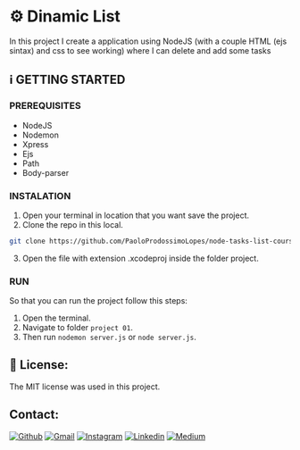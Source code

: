 # ⚙️ Dinamic List
In this project I create a application using NodeJS (with a couple HTML (ejs sintax) and css to see working) where I can delete and add some tasks

## ℹ️  GETTING STARTED
### PREREQUISITES 
- NodeJS
- Nodemon
- Xpress
- Ejs
- Path
- Body-parser

### INSTALATION
1. Open your terminal in location that you want save the project.
2. Clone the repo in this local.
```sh
git clone https://github.com/PaoloProdossimoLopes/node-tasks-list-course-application.git
```
3. Open the file with extension .xcodeproj inside the folder project.
   
### RUN
So that you can run the project follow this steps:
1. Open the terminal.
2. Navigate to folder `project 01`.
2. Then run `nodemon server.js` or `node server.js`.


## 📃 License:
The MIT license was used in this project.

## Contact:
[![Github](https://img.shields.io/badge/GitHub-black?style=for-the-badge&logo=github&logoColor=white)](https://github.com/PaoloProdossimoLopes)
[![Gmail](https://img.shields.io/badge/Gmail-black?style=for-the-badge&logo=gmail&logoColor=white)](mailto:paolo.prodossimo.lopes@gmail.com)
[![Instagram](https://img.shields.io/badge/Instagram-black?style=for-the-badge&logo=instagram&logoColor=white)](https://www.instagram.com/ios.dev.br/)
[![Linkedin](https://img.shields.io/badge/LinkedIn-black?style=for-the-badge&logo=linkedin&logoColor=white)](https://www.linkedin.com/in/paoloprodossimolopes/)
[![Medium](https://img.shields.io/badge/Medium-black?style=for-the-badge&logo=medium&logoColor=white)](https://medium.com/@pprodossimo)
